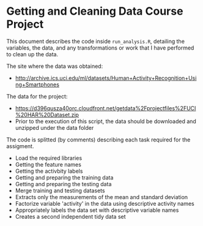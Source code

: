 # Getting and Cleaning Data Course Project

This document describes the code inside `run_analysis.R`, detailing the variables, the data, and any transformations or work that I have performed to clean up the data.

The site where the data was obtained:
   - http://archive.ics.uci.edu/ml/datasets/Human+Activity+Recognition+Using+Smartphones

The data for the project:
   - https://d396qusza40orc.cloudfront.net/getdata%2Fprojectfiles%2FUCI%20HAR%20Dataset.zip
   - Prior to the execution of this script, the data should be downloaded and unzipped under the data folder
 
The code is splitted (by comments) describing each task required for the assigment. 
  - Load the required libraries
  - Getting the feature names
  - Getting the activbity labels
  - Getting and preparing the training data
  - Getting and preparing the testing data
  - Merge training and testing datasets
  - Extracts only the measurements of the mean and standard deviation
  - Factorize variable 'activity' in the data using descriptive activity names
  - Appropriately labels the data set with descriptive variable names
  - Creates a second independent tidy data set